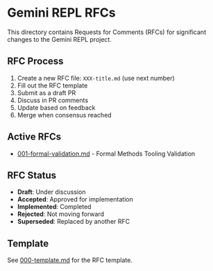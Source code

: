 # Gemini REPL RFCs

This directory contains Requests for Comments (RFCs) for significant changes to the Gemini REPL project.

## RFC Process

1. Create a new RFC file: `XXX-title.md` (use next number)
2. Fill out the RFC template
3. Submit as a draft PR
4. Discuss in PR comments
5. Update based on feedback
6. Merge when consensus reached

## Active RFCs

- [001-formal-validation.md](001-formal-validation.md) - Formal Methods Tooling Validation

## RFC Status

- **Draft**: Under discussion
- **Accepted**: Approved for implementation
- **Implemented**: Completed
- **Rejected**: Not moving forward
- **Superseded**: Replaced by another RFC

## Template

See [000-template.md](000-template.md) for the RFC template.
